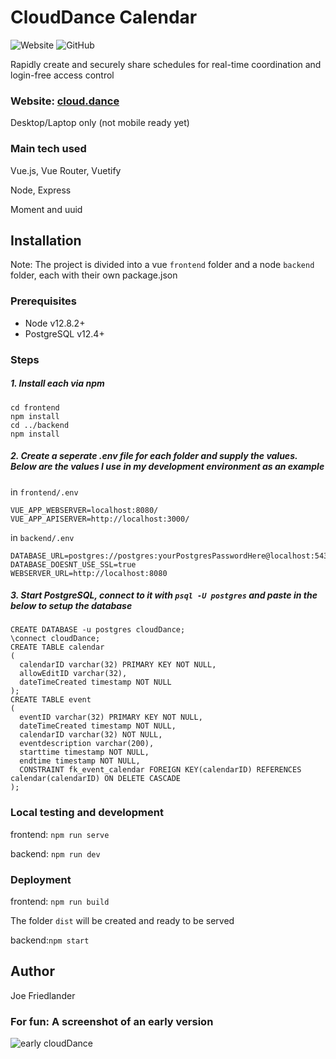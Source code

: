 # CloudDance Calendar
![Website](https://img.shields.io/website?url=https%3A%2F%2Fcloud.dance) ![GitHub](https://img.shields.io/github/license/joefriedlander/clouddance?color=g)

Rapidly create and securely share schedules for real-time coordination and login-free access control 

### Website: [cloud.dance](https://cloud.dance)
Desktop/Laptop only (not mobile ready yet)

### Main tech used
Vue.js, Vue Router, Vuetify

Node, Express

Moment and uuid
## Installation
Note: The project is divided into a vue `frontend` folder and a node `backend` folder, each with their own package.json
### Prerequisites

* Node v12.8.2+
* PostgreSQL v12.4+

### Steps

##### 1. Install each via npm
```
cd frontend
npm install
cd ../backend
npm install
```
##### 2. Create a seperate .env file for each folder and supply the values. Below are the values I use in my development environment as an example

in `frontend/.env`
```
VUE_APP_WEBSERVER=localhost:8080/
VUE_APP_APISERVER=http://localhost:3000/
```
in `backend/.env`
```
DATABASE_URL=postgres://postgres:yourPostgresPasswordHere@localhost:5432/cloudDance
DATABASE_DOESNT_USE_SSL=true
WEBSERVER_URL=http://localhost:8080
```

##### 3. Start PostgreSQL, connect to it with `psql -U postgres` and paste in the below to setup the database
```
CREATE DATABASE -u postgres cloudDance;
\connect cloudDance;
CREATE TABLE calendar
( 
  calendarID varchar(32) PRIMARY KEY NOT NULL,
  allowEditID varchar(32),
  dateTimeCreated timestamp NOT NULL
);
CREATE TABLE event
( 
  eventID varchar(32) PRIMARY KEY NOT NULL,
  dateTimeCreated timestamp NOT NULL,
  calendarID varchar(32) NOT NULL,
  eventdescription varchar(200), 
  starttime timestamp NOT NULL,
  endtime timestamp NOT NULL,
  CONSTRAINT fk_event_calendar FOREIGN KEY(calendarID) REFERENCES calendar(calendarID) ON DELETE CASCADE
);
```

### Local testing and development

frontend: `npm run serve`

backend: `npm run dev`

### Deployment

frontend: `npm run build`

The folder `dist` will be created and ready to be served

backend:`npm start`

## Author
Joe Friedlander

### For fun: A screenshot of an early version
![early cloudDance](https://user-images.githubusercontent.com/16908677/93009693-0c420c80-f552-11ea-98a8-2cfaad0339c1.PNG)
